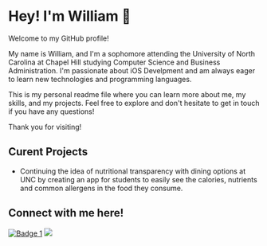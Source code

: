 # Hey! I'm William 👋


Welcome to my GitHub profile!

My name is William, and I'm a sophomore attending the University of North Carolina at Chapel Hill studying Computer Science and Business Administration. I'm passionate about iOS Develpment and am always eager to learn new technologies and programming languages. 

This is my personal readme file where you can learn more about me, my skills, and my projects. Feel free to explore and don't hesitate to get in touch if you have any questions!

Thank you for visiting!
 
## Curent Projects

- Continuing the idea of nutritional transparency with dining options at UNC by creating an app for students to easily see the calories, nutrients and common allergens in the food they consume.


## Connect with me here!




<p align="left">
  <a href="https://devpost.com/wmwang52"><img src="https://img.shields.io/badge/Devpost-003E54?style=for-the-badge&logo=Devpost&logoColor=white" alt="Badge 1"></a>
  <a href="linkedin.com/in/wmwang52" target="_blank"><img src="https://img.shields.io/badge/LinkedIn-0077B5?style=for-the-badge&logo=linkedin&logoColor=white"></a>
</p>

